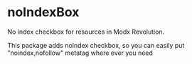 # noIndexBox
No index checkbox for resources in Modx Revolution. 

This package adds noIndex checkbox, so you can easily put "noindex,nofollow" metatag where ever you need
